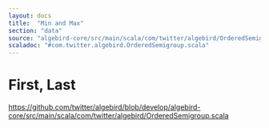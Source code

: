 ```yaml
---
layout: docs
title:  "Min and Max"
section: "data"
source: "algebird-core/src/main/scala/com/twitter/algebird/OrderedSemigroup.scala"
scaladoc: "#com.twitter.algebird.OrderedSemigroup.scala"
---
```


# First, Last

https://github.com/twitter/algebird/blob/develop/algebird-core/src/main/scala/com/twitter/algebird/OrderedSemigroup.scala
